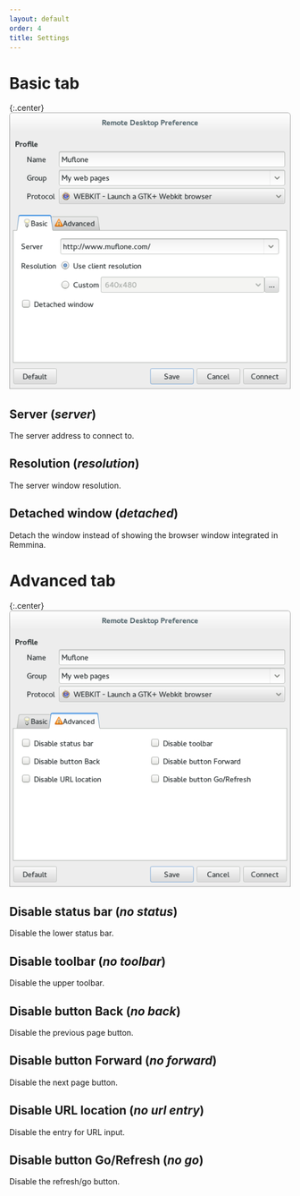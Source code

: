 ```yaml
---
layout: default
order: 4
title: Settings
---
```

# Basic tab

{:.center}
![Basic tab](/resources/remmina-plugin-webkit/archive/latest/english/general.png)

## **Server** (*server*)

The server address to connect to.

## **Resolution** (*resolution*)

The server window resolution.

## **Detached window** (*detached*)

Detach the window instead of showing the browser window integrated in Remmina.

# Advanced tab

{:.center}
![Advanced tab](/resources/remmina-plugin-webkit/archive/latest/english/advanced.png)

## **Disable status bar** (*no status*)

Disable the lower status bar.

## **Disable toolbar** (*no toolbar*)

Disable the upper toolbar.

## **Disable button Back** (*no back*)

Disable the previous page button.

## **Disable button Forward** (*no forward*)

Disable the next page button.

## **Disable URL location** (*no url entry*)

Disable the entry for URL input.

## **Disable button Go/Refresh** (*no go*)

Disable the refresh/go button.